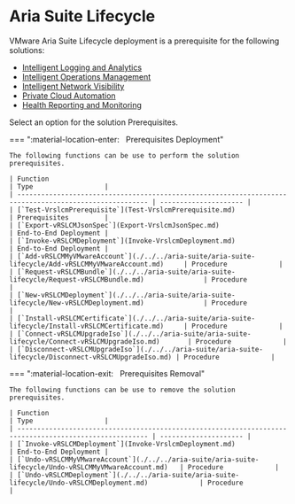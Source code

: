 # Aria Suite Lifecycle

VMware Aria Suite Lifecycle deployment is a prerequisite for the following solutions:

- [Intelligent Logging and Analytics](./../ila/index.md)
- [Intelligent Operations Management](./../iom/index.md)
- [Intelligent Network Visibility](./../inv/index.md)
- [Private Cloud Automation](./../pca/index.md)
- [Health Reporting and Monitoring](./../hrm/index.md)

Select an option for the solution Prerequisites.

=== ":material-location-enter: &nbsp; Prerequisites Deployment"

    The following functions can be use to perform the solution prerequisites.

    | Function                                                                                                | Type                  |
    | ------------------------------------------------------------------------------------------------------- | --------------------- |
    | [`Test-VrslcmPrerequisite`](Test-VrslcmPrerequisite.md)                                                 | Prerequisites         |
    | [`Export-vRSLCMJsonSpec`](Export-VrslcmJsonSpec.md)                                                     | End-to-End Deployment |
    | [`Invoke-vRSLCMDeployment`](Invoke-VrslcmDeployment.md)                                                 | End-to-End Deployment |
    | [`Add-vRSLCMMyVMwareAccount`](./../../aria-suite/aria-suite-lifecycle/Add-vRSLCMMyVMwareAccount.md)     | Procedure             |
    | [`Request-vRSLCMBundle`](./../../aria-suite/aria-suite-lifecycle/Request-vRSLCMBundle.md)               | Procedure             |
    | [`New-vRSLCMDeployment`](./../../aria-suite/aria-suite-lifecycle/New-vRSLCMDeployment.md)               | Procedure             |
    | [`Install-vRSLCMCertificate`](./../../aria-suite/aria-suite-lifecycle/Install-vRSLCMCertificate.md)     | Procedure             |
    | [`Connect-vRSLCMUpgradeIso`](./../../aria-suite/aria-suite-lifecycle/Connect-vRSLCMUpgradeIso.md)       | Procedure             |
    | [`Disconnect-vRSLCMUpgradeIso`](./../../aria-suite/aria-suite-lifecycle/Disconnect-vRSLCMUpgradeIso.md) | Procedure             |

=== ":material-location-exit: &nbsp; Prerequisites Removal"

    The following functions can be use to remove the solution prerequisites.

    | Function                                                                                                | Type                  |
    | ------------------------------------------------------------------------------------------------------- | --------------------- |
    | [`Invoke-vRSLCMDeployment`](Invoke-VrslcmDeployment.md)                                                 | End-to-End Deployment |
    | [`Undo-vRSLCMMyVMwareAccount`](./../../aria-suite/aria-suite-lifecycle/Undo-vRSLCMMyVMwareAccount.md)   | Procedure             |
    | [`Undo-vRSLCMDeployment`](./../../aria-suite/aria-suite-lifecycle/Undo-vRSLCMDeployment.md)             | Procedure             |
